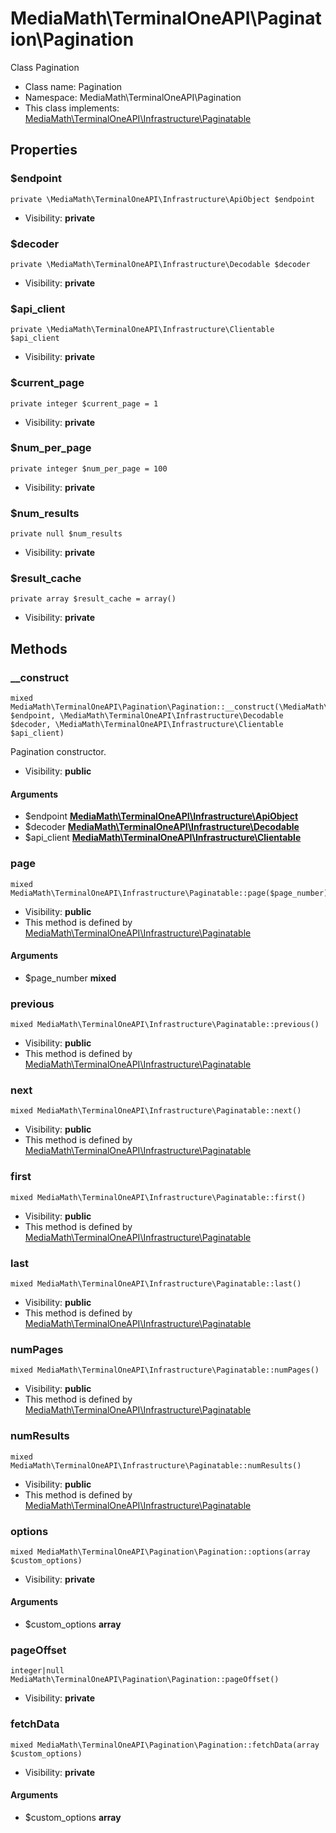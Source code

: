 MediaMath\TerminalOneAPI\Pagination\Pagination
===============

Class Pagination




* Class name: Pagination
* Namespace: MediaMath\TerminalOneAPI\Pagination
* This class implements: [MediaMath\TerminalOneAPI\Infrastructure\Paginatable](MediaMath-TerminalOneAPI-Infrastructure-Paginatable.md)




Properties
----------


### $endpoint

    private \MediaMath\TerminalOneAPI\Infrastructure\ApiObject $endpoint





* Visibility: **private**


### $decoder

    private \MediaMath\TerminalOneAPI\Infrastructure\Decodable $decoder





* Visibility: **private**


### $api_client

    private \MediaMath\TerminalOneAPI\Infrastructure\Clientable $api_client





* Visibility: **private**


### $current_page

    private integer $current_page = 1





* Visibility: **private**


### $num_per_page

    private integer $num_per_page = 100





* Visibility: **private**


### $num_results

    private null $num_results





* Visibility: **private**


### $result_cache

    private array $result_cache = array()





* Visibility: **private**


Methods
-------


### __construct

    mixed MediaMath\TerminalOneAPI\Pagination\Pagination::__construct(\MediaMath\TerminalOneAPI\Infrastructure\ApiObject $endpoint, \MediaMath\TerminalOneAPI\Infrastructure\Decodable $decoder, \MediaMath\TerminalOneAPI\Infrastructure\Clientable $api_client)

Pagination constructor.



* Visibility: **public**


#### Arguments
* $endpoint **[MediaMath\TerminalOneAPI\Infrastructure\ApiObject](MediaMath-TerminalOneAPI-Infrastructure-ApiObject.md)**
* $decoder **[MediaMath\TerminalOneAPI\Infrastructure\Decodable](MediaMath-TerminalOneAPI-Infrastructure-Decodable.md)**
* $api_client **[MediaMath\TerminalOneAPI\Infrastructure\Clientable](MediaMath-TerminalOneAPI-Infrastructure-Clientable.md)**



### page

    mixed MediaMath\TerminalOneAPI\Infrastructure\Paginatable::page($page_number)





* Visibility: **public**
* This method is defined by [MediaMath\TerminalOneAPI\Infrastructure\Paginatable](MediaMath-TerminalOneAPI-Infrastructure-Paginatable.md)


#### Arguments
* $page_number **mixed**



### previous

    mixed MediaMath\TerminalOneAPI\Infrastructure\Paginatable::previous()





* Visibility: **public**
* This method is defined by [MediaMath\TerminalOneAPI\Infrastructure\Paginatable](MediaMath-TerminalOneAPI-Infrastructure-Paginatable.md)




### next

    mixed MediaMath\TerminalOneAPI\Infrastructure\Paginatable::next()





* Visibility: **public**
* This method is defined by [MediaMath\TerminalOneAPI\Infrastructure\Paginatable](MediaMath-TerminalOneAPI-Infrastructure-Paginatable.md)




### first

    mixed MediaMath\TerminalOneAPI\Infrastructure\Paginatable::first()





* Visibility: **public**
* This method is defined by [MediaMath\TerminalOneAPI\Infrastructure\Paginatable](MediaMath-TerminalOneAPI-Infrastructure-Paginatable.md)




### last

    mixed MediaMath\TerminalOneAPI\Infrastructure\Paginatable::last()





* Visibility: **public**
* This method is defined by [MediaMath\TerminalOneAPI\Infrastructure\Paginatable](MediaMath-TerminalOneAPI-Infrastructure-Paginatable.md)




### numPages

    mixed MediaMath\TerminalOneAPI\Infrastructure\Paginatable::numPages()





* Visibility: **public**
* This method is defined by [MediaMath\TerminalOneAPI\Infrastructure\Paginatable](MediaMath-TerminalOneAPI-Infrastructure-Paginatable.md)




### numResults

    mixed MediaMath\TerminalOneAPI\Infrastructure\Paginatable::numResults()





* Visibility: **public**
* This method is defined by [MediaMath\TerminalOneAPI\Infrastructure\Paginatable](MediaMath-TerminalOneAPI-Infrastructure-Paginatable.md)




### options

    mixed MediaMath\TerminalOneAPI\Pagination\Pagination::options(array $custom_options)





* Visibility: **private**


#### Arguments
* $custom_options **array**



### pageOffset

    integer|null MediaMath\TerminalOneAPI\Pagination\Pagination::pageOffset()





* Visibility: **private**




### fetchData

    mixed MediaMath\TerminalOneAPI\Pagination\Pagination::fetchData(array $custom_options)





* Visibility: **private**


#### Arguments
* $custom_options **array**


